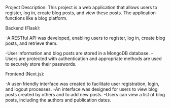 Project Description:
This project is a web application that allows users to register, log in, create blog posts, and view these posts. The application functions like a blog platform.

Backend (Flask):

-A RESTful API was developed, enabling users to register, log in, create blog posts, and retrieve them.

-User information and blog posts are stored in a MongoDB database.
-Users are protected with authentication and appropriate methods are used to securely store their passwords.

Frontend (Next.js):

-A user-friendly interface was created to facilitate user registration, login, and logout processes.
-An interface was designed for users to view blog posts created by others and to add new posts.
-Users can view a list of blog posts, including the authors and publication dates.

